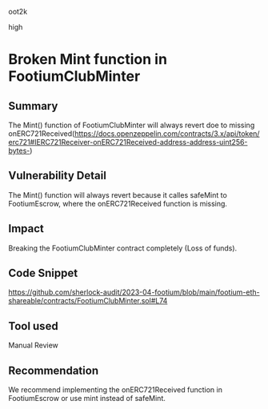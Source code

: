 oot2k

high

# Broken Mint function in FootiumClubMinter

## Summary
The Mint() function of FootiumClubMinter will always revert doe to missing onERC721Received(https://docs.openzeppelin.com/contracts/3.x/api/token/erc721#IERC721Receiver-onERC721Received-address-address-uint256-bytes-)

## Vulnerability Detail
The Mint() function will always revert because it calles safeMint to FootiumEscrow, where the onERC721Received function is missing.

## Impact
Breaking the FootiumClubMinter contract completely (Loss of funds). 

## Code Snippet
https://github.com/sherlock-audit/2023-04-footium/blob/main/footium-eth-shareable/contracts/FootiumClubMinter.sol#L74
## Tool used

Manual Review

## Recommendation
We recommend implementing the onERC721Received function in FootiumEscrow or use mint instead of safeMint.